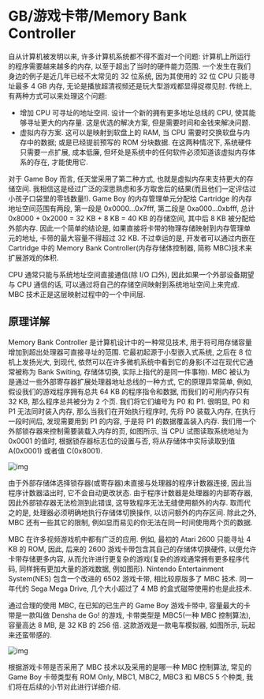 # GB/游戏卡带/Memory Bank Controller

自从计算机被发明以来, 许多计算机系统都不得不面对一个问题: 计算机上所运行的程序需要越来越多的内存, 以至于超出了当时的硬件能力范围. 一个发生在我们身边的例子是近几年已经不太常见的 32 位系统, 因为其使用的 32 位 CPU 只能寻址最多 4 GB 内存, 无论是播放超清视频还是玩大型游戏都显得捉襟见肘. 传统上, 有两种方式可以来处理这个问题:

- 增加 CPU 可寻址的地址空间. 设计一个新的拥有更多地址总线的 CPU, 使其能够寻址更大的内存量. 这是优选的解决方案, 但是需要时间和金钱来解决问题.
- 虚拟内存方案. 这可以是映射到软盘上的 RAM, 当 CPU 需要时交换软盘与内存中的数据; 或是已经提前预写的 ROM 分块数据. 在这两种情况下, 系统硬件只需要一点扩展, 成本低廉, 但坏处是系统中的任何软件必须知道该虚拟内存体系的存在, 才能使用它.

对于 Game Boy 而言, 任天堂采用了第二种方式, 也就是虚拟内存来支持更大的存储空间. 我相信这是经过广泛的深思熟虑和多方取舍后的结果(而且他们一定评估过小孩子口袋里的零钱数量!). Game Boy 的内存管理单元分配给 Cartridge 的内存地址空间范围有两段, 第一段是 0x0000...0x7fff, 第二段是 0xa000...0xbfff, 总计 0x8000 + 0x2000 = 32 KB + 8 KB = 40 KB 的存储空间, 其中后 8 KB 被分配给外部内存. 因此一个简单的结论是, 如果直接将卡带的物理存储映射到内存管理单元的地址, 卡带的最大容量不得超过 32 KB. 不过幸运的是, 开发者可以通过内嵌在 Cartridge 中的 Memory Bank Controller(内存存储体控制器, 简称 MBC)技术来扩展游戏的体积.

CPU 通常只能与系统地址空间直接通信(除 I/O 口外), 因此如果一个外部设备期望与 CPU 通信的话, 可以通过将自己的存储空间映射到系统地址空间上来完成. MBC 技术正是这层映射过程中的一个中间层.

## 原理详解

Memory Bank Controller 是计算机设计中的一种常见技术, 用于将可用存储容量增加到超出处理器可直接寻址的范围. 它最初起源于小型嵌入式系统, 之后在 8 位机上发扬光大, 到现代, 依然可以在许多微机系统中看到它的身影(不过在现代它通常被称为 Bank Switing, 存储体切换, 实际上指代的是同一件事物). MBC 被认为是通过一些外部寄存器扩展处理器地址总线的一种方式, 它的原理异常简单, 例如, 假设我们的游戏程序拥有总共 64 KB 的程序指令和数据, 而我们的可用内存只有 32 KB, 那么程序总共被分为 2 个页. 我们将它们编号为 P0 和 P1. 很明显, P0 和 P1 无法同时装入内存, 那么当我们在开始执行程序时, 先将 P0 装载入内存, 在执行一段时间后, 发现需要用到 P1 的内容, 于是将 P1 的数据覆盖装入内存. 我们用一个外部锁存器来控制需要装载入内存的页, 如图所示, 当 CPU 试图读取系统地址为 0x0001 的值时, 根据锁存器标志位的设置与否, 将从存储体中实际读取到值 A(0x0001) 或者值 C(0x8001).

![img](/img/gameboy/cartridge/memory_bank_controller/mbc.png)

由于外部存储体选择锁存器(或寄存器)未直接与处理器的程序计数器连接, 因此当程序计数器溢出时, 它不会自动更改状态. 由于程序计数器是处理器的内部寄存器, 因此外部锁存器无法检测到此错误, 这导致程序无法无缝使用额外的内存. 取而代之的是, 处理器必须明确地执行存储体切换操作, 以访问额外的内存区间. 除此之外, MBC 还有一些其它的限制, 例如显而易见的你无法在同一时间使用两个页的数据.

MBC 在许多视频游戏机中都有广泛的应用. 例如, 最初的 Atari 2600 只能寻址 4 KB 的 ROM, 因此, 后来的 2600 游戏卡带包含其自己的存储体切换硬件, 以便允许卡带存储更多内容, 从而允许进行更复杂的游戏(复杂的游戏通常拥有更多程序代码, 同样拥有更加大量的游戏数据, 例如图形). Nintendo Entertainment System(NES) 包含一个改进的 6502 游戏卡带, 相比较原版多了 MBC 技术. 同一年代的 Sega Mega Drive, 几个大小超过了 4 MB 的盒式磁带使用的也是此技术.

通过合理的使用 MBC, 在已知的已生产的 Game Boy 游戏卡带中, 容量最大的卡带是一款叫做 Densha de Go! 的游戏, 卡带类型是 MBC5(一种 MBC 控制算法), 容量高达 8 MB, 是 32 KB 的 256 倍. 这款游戏是一款电车模拟器, 如图所示, 玩起来还蛮带感的.

![img](/img/gameboy/cartridge/memory_bank_controller/densha_de_go.png)

根据游戏卡带是否采用了 MBC 技术以及采用的是哪一种 MBC 控制算法, 常见的 Game Boy 卡带类型有 ROM Only, MBC1, MBC2, MBC3 和 MBC5 5 个种类, 我们将在后续的小节对此进行详细介绍.
